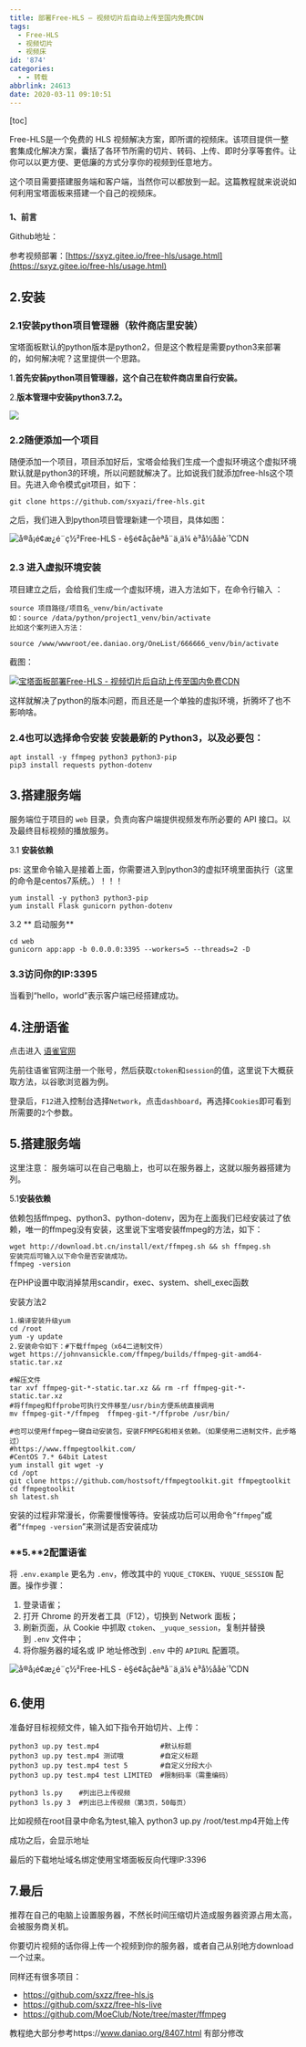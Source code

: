 ```yaml
---
title: 部署Free-HLS – 视频切片后自动上传至国内免费CDN
tags:
  - Free-HLS
  - 视频切片
  - 视频床
id: '874'
categories:
  - - 转载
abbrlink: 24613
date: 2020-03-11 09:10:51
---
```


\[toc\]

Free-HLS是一个免费的 HLS 视频解决方案，即所谓的视频床。该项目提供一整套集成化解决方案，囊括了各环节所需的切片、转码、上传、即时分享等套件。让你可以以更方便、更低廉的方式分享你的视频到任意地方。

这个项目需要搭建服务端和客户端，当然你可以都放到一起。这篇教程就来说说如何利用宝塔面板来搭建一个自己的视频床。

###   
**1、前言**

Github地址：

参考视频部署：[https://sxyz.gitee.io/free-hls/usage.html](https://sxyz.gitee.io/free-hls/usage.html)

## 2.安装

### 2.1安装python项目管理器（软件商店里安装）

宝塔面板默认的python版本是python2，但是这个教程是需要python3来部署的，如何解决呢？这里提供一个思路。

1.**首先安装python项目管理器，这个自己在软件商店里自行安装。**

2.**版本管理中安装python3.7.2。**

![](https://cdn.gitiu.com/wp-content/uploads/2020/03/1583890714-httpswww.daniao.orgwp-contentuploads202003free-hls-bt-1.png)

### 2.2**随便添加一个项目**

随便添加一个项目，项目添加好后，宝塔会给我们生成一个虚拟环境这个虚拟环境默认就是python3的环境，所以问题就解决了。比如说我们就添加free-hls这个项目。先进入命令模式git项目，如下：

```
git clone https://github.com/sxyazi/free-hls.git
```

之后，我们进入到python项目管理新建一个项目，具体如图：

![å®å¡é¢æ¿é¨ç½²Free-HLS - è§é¢åçåèªå¨ä¸ä¼ è³å½ååè´¹CDN](https://cdn.gitiu.com/wp-content/uploads/2020/03/1583890714-httpswww.daniao.orgwp-contentuploads202003free-hls-bt-2.png)

### 2.3 **进入虚拟环境安装**

项目建立之后，会给我们生成一个虚拟环境，进入方法如下，在命令行输入 ：

```
source 项目路径/项目名_venv/bin/activate
如：source /data/python/project1_venv/bin/activate
比如这个案列进入方法：

source /www/wwwroot/ee.daniao.org/OneList/666666_venv/bin/activate
```

截图：

[![宝塔面板部署Free-HLS - 视频切片后自动上传至国内免费CDN](https://cdn.gitiu.com/wp-content/uploads/2020/03/1583890715-httpswww.daniao.orgwp-contentuploads202003free-hls-bt-3.png)](https://cdn.gitiu.com/wp-content/uploads/2020/03/1583890715-httpswww.daniao.orgwp-contentuploads202003free-hls-bt-3.png)

这样就解决了python的版本问题，而且还是一个单独的虚拟环境，折腾坏了也不影响啥。

### 2.4也可以选择命令安装 安装最新的 Python3，以及必要包：

```
apt install -y ffmpeg python3 python3-pip
pip3 install requests python-dotenv
```

## 3.搭建服务端

服务端位于项目的 `web` 目录，负责向客户端提供视频发布所必要的 API 接口。以及最终目标视频的播放服务。

3.1 **安装依赖**

ps: 这里命令输入是接着上面，你需要进入到python3的虚拟环境里面执行（这里的命令是centos7系统。）！！！

```
yum install -y python3 python3-pip
yum install Flask gunicorn python-dotenv
```

3.2 ** 启动服务**

```
cd web
gunicorn app:app -b 0.0.0.0:3395 --workers=5 --threads=2 -D
```

### 3.3访问你的IP:3395

当看到“hello，world”表示客户端已经搭建成功。

## 4.注册语雀

点击进入 [语雀官网](https://www.yuque.com)

先前往语雀官网注册一个账号，然后获取`ctoken`和`session`的值，这里说下大概获取方法，以谷歌浏览器为例。

登录后，`F12`进入控制台选择`Network`，点击`dashboard`，再选择`Cookies`即可看到所需要的`2`个参数。

## 5.搭建服务端

这里注意： 服务端可以在自己电脑上，也可以在服务器上，这就以服务器搭建为列。

5.1**安装依赖**

依赖包括ffmpeg、python3、python-dotenv，因为在上面我们已经安装过了依赖，唯一的ffmpeg没有安装，这里说下宝塔安装ffmpeg的方法，如下：

```
wget http://download.bt.cn/install/ext/ffmpeg.sh && sh ffmpeg.sh
安装完后可输入以下命令是否安装成功。
ffmpeg -version
```

在PHP设置中取消掉禁用scandir，exec、system、shell\_exec函数

安装方法2

```
1.编译安装升级yum
cd /root
yum -y update
2.安装命令如下：#下载ffmpeg（x64二进制文件）
wget https://johnvansickle.com/ffmpeg/builds/ffmpeg-git-amd64-static.tar.xz
 
#解压文件
tar xvf ffmpeg-git-*-static.tar.xz && rm -rf ffmpeg-git-*-static.tar.xz
#将ffmpeg和ffprobe可执行文件移至/usr/bin方便系统直接调用
mv ffmpeg-git-*/ffmpeg  ffmpeg-git-*/ffprobe /usr/bin/
 
#也可以使用ffmpeg一键自动安装包，安装FFMPEG和相关依赖。（如果使用二进制文件，此步略过）
#https://www.ffmpegtoolkit.com/
#CentOS 7.* 64bit Latest
yum install git wget -y 
cd /opt
git clone https://github.com/hostsoft/ffmpegtoolkit.git ffmpegtoolkit
cd ffmpegtoolkit
sh latest.sh
```

安装的过程非常漫长，你需要慢慢等待。安装成功后可以用命令“`ffmpeg`”或者“`ffmpeg -version`”来测试是否安装成功

###  **5.**2配置语雀

将 `.env.example` 更名为 `.env`，修改其中的 `YUQUE_CTOKEN`、`YUQUE_SESSION` 配置。操作步骤：

1.  登录语雀；
2.  打开 Chrome 的开发者工具（F12），切换到 Network 面板；
3.  刷新页面，从 Cookie 中抓取 `ctoken`、`_yuque_session`，复制并替换到 `.env` 文件中；
4.  将你服务器的域名或 IP 地址修改到 `.env` 中的 `APIURL` 配置项。

![å®å¡é¢æ¿é¨ç½²Free-HLS - è§é¢åçåèªå¨ä¸ä¼ è³å½ååè´¹CDN](https://cdn.gitiu.com/wp-content/uploads/2020/03/1583890716-httpswww.daniao.orgwp-contentuploads202003free-hls-bt-5.png)

## 6.使用

准备好目标视频文件，输入如下指令开始切片、上传：

```
python3 up.py test.mp4               #默认标题
python3 up.py test.mp4 测试哦         #自定义标题
python3 up.py test.mp4 test 5        #自定义分段大小
python3 up.py test.mp4 test LIMITED  #限制码率（需重编码）

python3 ls.py    #列出已上传视频
python3 ls.py 3  #列出已上传视频（第3页，50每页）
```

比如视频在root目录中命名为test,输入 python3 up.py /root/test.mp4开始上传

成功之后，会显示地址

最后的下载地址域名绑定使用宝塔面板反向代理IP:3396

## 7.最后

推荐在自己的电脑上设置服务器，不然长时间压缩切片造成服务器资源占用太高，会被服务商关机。

你要切片视频的话你得上传一个视频到你的服务器，或者自己从别地方download一个过来。

同样还有很多项目：

*   https://github.com/sxzz/free-hls.js
*   https://github.com/sxzz/free-hls-live
*   https://github.com/MoeClub/Note/tree/master/ffmpeg

教程绝大部分参考https://www.daniao.org/8407.html 有部分修改
